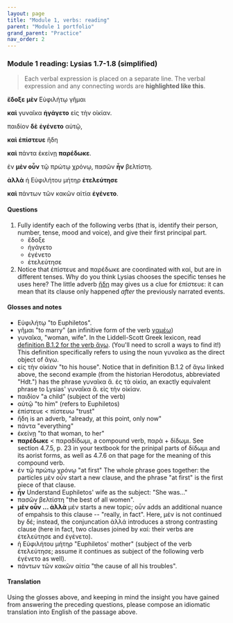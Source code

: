 ```yaml
---
layout: page
title: "Module 1, verbs: reading"
parent: "Module 1 portfolio"
grand_parent: "Practice"
nav_order: 2
---
```


### Module 1 reading: Lysias 1.7-1.8 (simplified)


> Each verbal expression is placed on a separate line. The verbal expression
> and any connecting words are **highlighted like this**.



**ἔδοξε** **μὲν** Εὐφιλήτῳ γῆμαι 

**καὶ** γυναῖκα **ἠγάγετο** εἰς τὴν οἰκίαν.


παιδίον **δὲ** **ἐγένετο** αὐτῷ,

**καὶ** **ἐπίστευε** ἤδη

**καὶ** πάντα ἐκείνῃ **παρέδωκε**.

ἐν **μὲν οὖν** τῷ πρώτῳ χρόνῳ, πασῶν **ἦν** βελτίστη.

**ἀλλὰ** ἡ Εὐφιλήτου μήτηρ  **ἐτελεύτησε**

**καὶ** πάντων τῶν κακῶν αἰτία **ἐγένετο**.


#### Questions

1. Fully identify each of the following verbs (that is, identify their person, number, tense, mood and voice), and give their first principal part.
    - ἔδοξε
    - ἠγάγετο
    - ἐγένετο
    - ἐτελεύτησε
2. Notice that ἐπίστευε and παρέδωκε are coordinated with καί, but are in different tenses.  Why do you think Lysias chooses the specific tenses he uses here?  The little adverb [ἤδη](http://folio2.furman.edu/lsj/?urn=urn:cite2:hmt:lsj.chicago_md:n46646) may gives us a clue for ἐπίστευε: it can mean that its clause only happened *after* the previously narrated events.


#### Glosses and notes

- Εὐφιλήτῳ "to Euphiletos". 
- γῆμαι "to marry" (an infinitive form of the verb [γαμέω](http://folio2.furman.edu/lsj/?urn=urn:cite2:hmt:lsj.chicago_md:n21556))
- γυναῖκα, "woman, wife".   In the Liddell-Scott Greek lexicon, read [definition B.1.2 for the verb ἄγω](http://folio2.furman.edu/lsj/?urn=urn:cite2:hmt:lsj.chicago_md:n27847). (You'll need to scroll a ways to find it!)  This definition specifically refers to using the noun γυναῖκα as the direct object of ἄγω.  
- εἰς τὴν οἰκίαν "to his house".  Notice that in definition B.1.2 of ἄγω linked above, the second example (from the historian Herodotus, abbreviated "Hdt.") has the phrase γυναῖκα ἄ. ἐς τὰ οἰκία, an exactly equivalent phrase to Lysias' γυναῖκα ἄ. εἰς τὴν οἰκίαν.
- παιδίον "a child" (subject of the verb)
- αὐτῷ "to him" (refers to Euphiletos)
- ἐπίστευε < πίστευω "trust"
- ἤδη is an adverb, "already, at this point, only now"
- πάντα "everything"
- ἐκείνῃ "to that woman, to her"
- **παρέδωκε** < παραδίδωμι, a compound verb, παρὰ + δίδωμι. See section 4.7.5, p. 23 in your textbook for the prinipal parts of δίδωμι and its aorist forms, as well as 4.7.6 on that page for the meaning of this compound verb. 
- ἐν τῷ πρώτῳ χρόνῳ "at first" The whole phrase goes together:   the particles μὲν οὖν start a new clause, and the phrase "at first" is the first piece of that clause.
 - **ἦν** Understand Euphiletos' wife as the subject: "She was..."
- πασῶν βελτίστη "the best of all women".
- **μὲν οὖν ... ἀλλὰ** μέν starts a new topic; οὖν adds an additional nuance of empahsis to this clause -- "really, in fact".  Here, μέν is not continued by δέ; instead, the conjuncation ἀλλά introduces a strong contrasting clause (here in fact, two clauses joined by καί: their verbs are ἐτελεύτησε and ἐγένετο).
- ἡ Εὐφιλήτου μήτηρ "Euphiletos' mother" (subject of the verb ἐτελεύτησε; assume it continues as subject of the following verb ἐγένετο as well).
- πάντων τῶν κακῶν αἰτία "the cause of all his troubles".


#### Translation


Using the glosses above, and keeping in mind the insight you have gained from answering the preceding questions, please compose an idiomatic translation into English of the passage above.  
